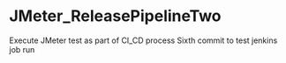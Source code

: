 # JMeter_ReleasePipelineTwo
Execute JMeter test as part of CI_CD process
Sixth commit to test jenkins job run
